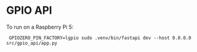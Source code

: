 # GPIO API

To run on a Raspberry Pi 5:
```
 GPIOZERO_PIN_FACTORY=lgpio sudo .venv/bin/fastapi dev --host 0.0.0.0 src/gpio_api/app.py
 ```
